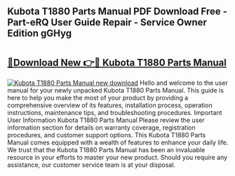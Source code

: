 ## Kubota T1880 Parts Manual PDF Download Free - Part-eRQ User Guide Repair - Service Owner Edition gGHyg

# <h2><a href="http://bc93814.oget.top/?id=Kubota+T1880+Parts+Manual">🔗Download New 👉🔴 Kubota T1880 Parts Manual</a></h2>

[![Kubota T1880 Parts Manual new download](https://i.imgur.com/5g1atiW.png)](http://bc93814.oget.top/?id=Kubota+T1880+Parts+Manual)
Hello and welcome to the user manual for your newly unpacked Kubota T1880 Parts Manual. This guide is here to help you make the most of your product by providing a comprehensive overview of its features, installation process, operation instructions, maintenance tips, and troubleshooting procedures. Important User Information Kubota T1880 Parts Manual Please review the user information section for details on warranty coverage, registration procedures, and customer support options. This Kubota T1880 Parts Manual comes equipped with a wealth of features to enhance your daily life. We trust that the Kubota T1880 Parts Manual has been an invaluable resource in your efforts to master your new product. Should you require any assistance, our customer service team is at your disposal.
